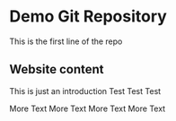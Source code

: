 # Demo Git Repository

This is the first line of the repo


## Website content
 This is just an introduction
Test Test Test

More Text More Text More Text
More Text
